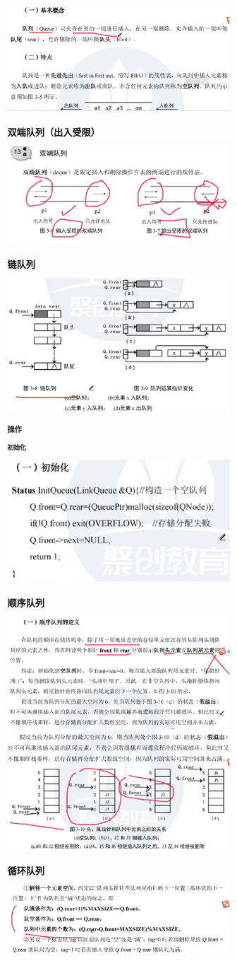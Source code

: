 

![输入图片说明](/imgs/2025-08-20/ROAoLZW4RsUR0GQQ.png)

## 双端队列（出入受限）
![输入图片说明](/imgs/2025-08-20/g5PjhN2b0r2StDit.png)

## 链队列
![输入图片说明](/imgs/2025-08-20/WnGYuyoeCsY5hxr5.png)
### 操作
#### 初始化
![输入图片说明](/imgs/2025-08-20/n7ICHe4eAMDV0EzC.png)

## 顺序队列
![输入图片说明](/imgs/2025-08-20/Me8avuelx1JWAtqs.png)
![输入图片说明](/imgs/2025-08-20/zIqJe4AlS6U8tsC8.png)


## 循环队列

![输入图片说明](/imgs/2025-08-20/n7eGsFdbU3kWZnF5.png)
<!--stackedit_data:
eyJoaXN0b3J5IjpbLTE5MDA3MzMxMjNdfQ==
-->